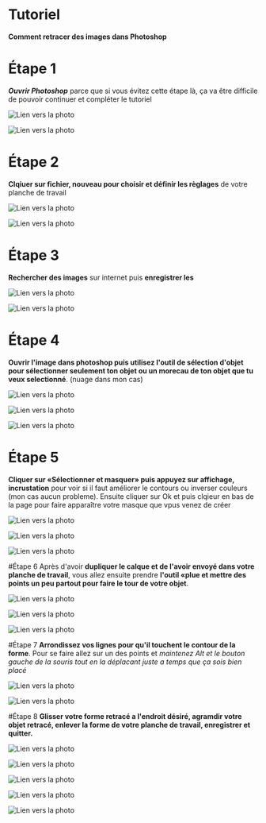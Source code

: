 # Tutoriel
**Comment retracer des images dans Photoshop**

# Étape 1
 ***Ouvrir Photoshop*** parce que si vous évitez cette étape là, ça va être difficile de pouvoir continuer et compléter le tutoriel

![Lien vers la photo](medias/Ouvrir_Photoshop.png)

![Lien vers la photo](medias/menu_d'accueil.png)

# Étape 2
 **Clqiuer sur fichier, nouveau pour choisir et définir les règlages** de votre planche de travail
 
 ![Lien vers la photo](medias/Lors_de_l'ouverture.png)
 
 ![Lien vers la photo](medias/Réglages.png)


# Étape 3 
**Rechercher des images** sur internet puis **enregistrer les** 

 ![Lien vers la photo](medias/Recherche_d'images.png)
 
 ![Lien vers la photo](medias/Enregistrer_recherche.png)
 

# Étape 4
**Ouvrir l'image dans photoshop puis utilisez l'outil de sélection d'objet pour sélectionner seulement ton objet ou un morecau de ton objet que tu veux selectionné**. (nuage dans mon cas)

 ![Lien vers la photo](medias/Ouverture_image_photoshop.png)
 
 ![Lien vers la photo](medias/Outil_selection_objet.png)
 
 ![Lien vers la photo](medias/Objet_selectionné.png)
 
# Étape 5
**Cliquer sur «Sélectionner et masquer» puis appuyez sur affichage, incrustation** pour voir si il faut améliorer le contours ou inverser couleurs (mon cas aucun probleme). Ensuite cliquer sur Ok et puis clqieur en bas de la page pour faire apparaître votre masque que vpus venez de créer

 ![Lien vers la photo](medias/Sélectionner_et_Masquer.png)
 
 ![Lien vers la photo](medias/Affichage_Incrustation.png)
 
 ![Lien vers la photo](medias/bouton_masque.png)


#Étape 6 
Après d'avoir **dupliquer le calque et de l'avoir envoyé dans votre planche de travail**, vous allez ensuite prendre **l'outil «plue et mettre des points un peu partout pour faire le tour de votre objet**.

 ![Lien vers la photo](medias/Dupliquer_le_calque.png)
 
 ![Lien vers la photo](medias/Outil_Plume.png)
 
 ![Lien vers la photo](medias/Fin_du_tracé.png)
 
 
#Étape 7 
**Arrondissez vos lignes pour qu'il touchent le contour de la forme**. Pour se faire allez sur un des points et *maintenez Alt et le bouton gauche de la souris tout en la déplacant juste a temps que ça sois bien placé*

 ![Lien vers la photo](medias/Début_arrondissement.png)
 
 ![Lien vers la photo](medias/Arrondissement_parfait.png)


#Étape 8
**Glisser votre forme retracé a l'endroit désiré, agramdir votre objet retracé, enlever la forme de votre planche de travail, enregistrer et quitter.**

 ![Lien vers la photo](medias/Déplacement_forme.png)
 
 ![Lien vers la photo](medias/Agrandir_ta_forme.png)
 
 ![Lien vers la photo](medias/Supprimer_objet_initiale.png)
 
 ![Lien vers la photo](medias/Enregistré.png)
 
 ![Lien vers la photo](medias/Enregistrer.png)
 
